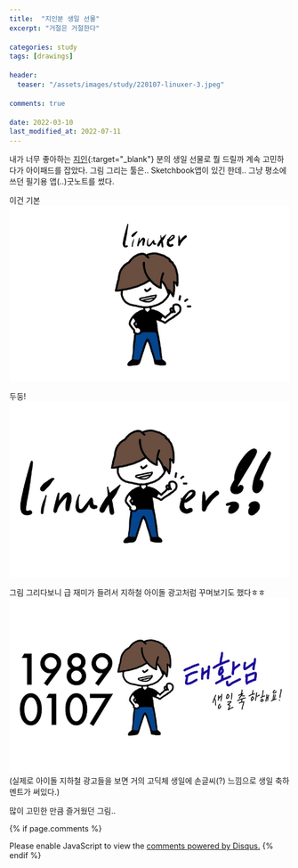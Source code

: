```yaml
---
title:  "지인분 생일 선물"
excerpt: "거절은 거절한다"

categories: study
tags: [drawings]

header:
  teaser: "/assets/images/study/220107-linuxer-3.jpeg" 

comments: true

date: 2022-03-10
last_modified_at: 2022-07-11
---
```

내가 너무 좋아하는 [지인](https://linuxer.name/){:target="_blank"} 분의 생일 선물로 뭘 드릴까 계속 고민하다가 아이패드를 잡았다.
그림 그리는 툴은.. Sketchbook앱이 있긴 한데.. 그냥 평소에 쓰던 필기용 앱(..)굿노트를 썼다.


이건 기본
![리눅서님 기본](/assets/images/study/220107-linuxer-1.jpeg)


두둥!
![리눅서님 두둥](/assets/images/study/220107-linuxer-2.jpeg)


그림 그리다보니 급 재미가 들려서 지하철 아이돌 광고처럼 꾸며보기도 했다ㅎㅎ
![리눅서님 지하철 생일 광고](/assets/images/study/220107-linuxer-3.jpeg)
(실제로 아이돌 지하철 광고들을 보면 거의 고딕체 생일에 손글씨(?) 느낌으로 생일 축하멘트가 써있다.)

많이 고민한 만큼 즐거웠던 그림..


{% if page.comments %}
<div id="disqus_thread"></div>
<script>
    (function() { // DON'T EDIT BELOW THIS LINE
    var d = document, s = d.createElement('script');
    s.src = 'https://lifeoncloud-github-io.disqus.com/embed.js';
    s.setAttribute('data-timestamp', +new Date());
    (d.head || d.body).appendChild(s);
    })();
</script>
<noscript>Please enable JavaScript to view the <a href="https://disqus.com/?ref_noscript">comments powered by Disqus.</a></noscript>
{% endif %}
